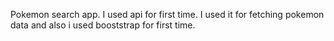Pokemon search app. I used api for first time. I used it for fetching pokemon data and also i used booststrap for first time. 